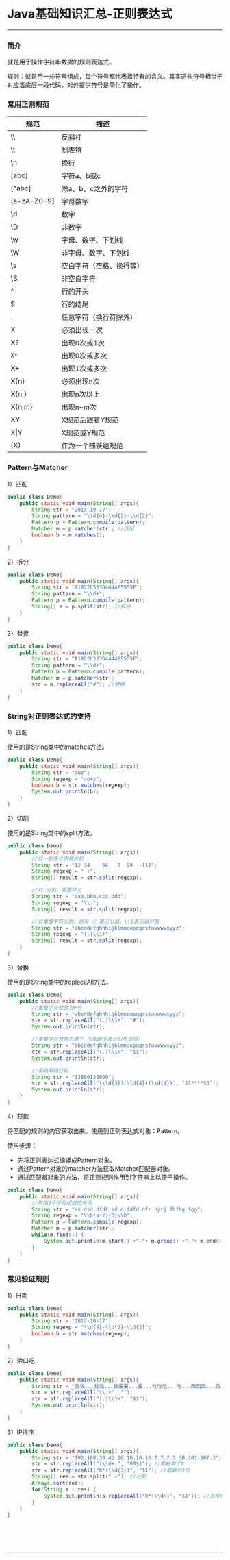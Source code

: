 # Java基础知识汇总-正则表达式

---

### 简介

就是用于操作字符串数据的规则表达式。

规则：就是用一些符号组成，每个符号都代表着特有的含义。其实这些符号相当于对应着底层一段代码，对外提供符号是简化了操作。

### 常用正则规范

| 规范        | 描述                     |
| ----------- | ------------------------ |
| \\\\        | 反斜杠                   |
| \t          | 制表符                   |
| \n          | 换行                     |
| [abc]       | 字符a、b或c              |
| [^abc]      | 除a、b、c之外的字符      |
| [a-zA-Z0-9] | 字母数字                 |
| \d          | 数字                     |
| \D          | 非数字                   |
| \w          | 字母、数字、下划线       |
| \W          | 非字母、数字、下划线     |
| \s          | 空白字符（空格、换行等） |
| \S          | 非空白字符               |
| ^           | 行的开头                 |
| $           | 行的结尾                 |
| .           | 任意字符（换行符除外）   |
| X           | 必须出现一次             |
| X?          | 出现0次或1次             |
| `X*`          | 出现0次或多次            |
| X+          | 出现1次或多次            |
| X{n}        | 必须出现n次              |
| X{n,}       | 出现n次以上              |
| X{n,m}      | 出现n~m次                |
| XY          | X规范后跟着Y规范         |
| X\|Y        | X规范或Y规范             |
| (X)         | 作为一个捕获组规范       |

### Pattern与Matcher

1）匹配

~~~java
public class Demo{
	public static void main(String[] args){
		String str = "2013-10-17";
		String pattern = "\\d{4}-\\d{2}-\\d{2}";
		Pattern p = Pattern.compile(pattern);
		Matcher m = p.matcher(str); //匹配
		boolean b = m.matches();
	}
}
~~~

2）拆分

~~~java
public class Demo{
	public static void main(String[] args){
		String str = "A1B22C333D4444E5555F";
		String pattern = "\\d+";
		Pattern p = Pattern.compile(pattern);
		String[] s = p.split(str); //拆分
	}
}
~~~

3）替换

~~~java
public class Demo{
	public static void main(String[] args){
		String str = "A1B22C333D4444E5555F";
		String pattern = "\\d+";
		Pattern p = Pattern.compile(pattern);
		Matcher m = p.matcher(str);
		str = m.replaceAll("#"); //替换
	}
}
~~~

### String对正则表达式的支持

1）匹配

使用的是String类中的matches方法。

~~~java
public class Demo{
	public static void main(String[] args){
		String str = "aoz";
		String regexp = "ao+z";
		boolean b = str.matches(regexp);
		System.out.println(b);
	}
}
~~~

2）切割

使用的是String类中的split方法。

~~~java
public class Demo{
	public static void main(String[] args){
		//以一到多个空格分割
		String str = "12 34    56   7  89  -112";
		String regexp = " +";
		String[] result = str.split(regexp);

		//以.分割，需要转义
		String str = "aaa.bbb.ccc.ddd";
		String regexp = "\\.";
		String[] result = str.split(regexp);

		//以重叠字符分割，括号（）表示分组，\\1表示组引用
		String str = "abcddefghhhijklmnoopqqrstuvwwwxyyz";
		String regexp = "(.)\\1+";
		String[] result = str.split(regexp);
	}
}
~~~

3）替换

使用的是String类中的replaceAll方法。

~~~java
public class Demo{
	public static void main(String[] args){
		//重叠字符替换为#号
		String str = "abcddefghhhijklmnoopqqrstuvwwwxyyz";
		str = str.replaceAll("(.)\\1+", "#");
		System.out.println(str);

		//重叠字符替换为单个（$加数字表示引用该组）
		String str = "abcddefghhhijklmnoopqqrstuvwwwxyyz";
		str = str.replaceAll("(.)\\1+", "$1");
		System.out.println(str);

		//手机号码打码
		String str = "13800138000";
		str = str.replaceAll("(\\d{3})(\\d{4})(\\d{4})", "$1****$3");
		System.out.println(str);
	}
}
~~~

4）获取

将匹配的规则的内容获取出来。使用到正则表达式对象：Pattern。

使用步骤：

* 先将正则表达式编译成Pattern对象。
* 通过Pattern对象的matcher方法获取Matcher匹配器对象。
* 通过匹配器对象的方法，将正则规则作用到字符串上以便于操作。

~~~java
public class Demo{
	public static void main(String[] args){
		//取出3个字母组成的单词
		String str = "as dsd dfdf sd d fdfd dfr hytj fhfhg fgg";
		String regexp = "\\b[a-z]{3}\\b";
		Pattern p = Pattern.compile(regexp);
		Matcher m = p.matcher(str);
		while(m.find()) {
			System.out.println(m.start() +"-"+ m.group() +"-"+ m.end());
		}
	}
}
~~~

### 常见验证规则

1）日期

~~~java
public class Demo{
	public static void main(String[] args){
		String str = "2013-10-17";
		String regexp = "\\d{4}-\\d{2}-\\d{2}";
		boolean b = str.matches(regexp);
	}
}
~~~

2）治口吃

~~~java
public class Demo{
	public static void main(String[] args){
		String str = "我我...我我...我要要...要...吃吃吃...吃...西西西...西...瓜！";
		str = str.replaceAll("\\.+", "");
		str = str.replaceAll("(.)\\1+", "$1");
		System.out.println(str);
	}
}
~~~

3）IP排序

~~~java
public class Demo{
	public static void main(String[] args){
		String str = "192.168.30.42 10.10.10.10 7.7.7.7 30.103.107.3";
		str = str.replaceAll("(\\d+)", "00$1"); //都补两个0
		str = str.replaceAll("0*(\\d{3})", "$1"); //取最后3位
		String[] res = str.split(" +"); //分割
		Arrays.sort(res);
		for(String s : res) {
			System.out.println(s.replaceAll("0*(\\d+)", "$1")); //去掉补的0
		}
	}
}
~~~



<br/><br/><br/>

---

